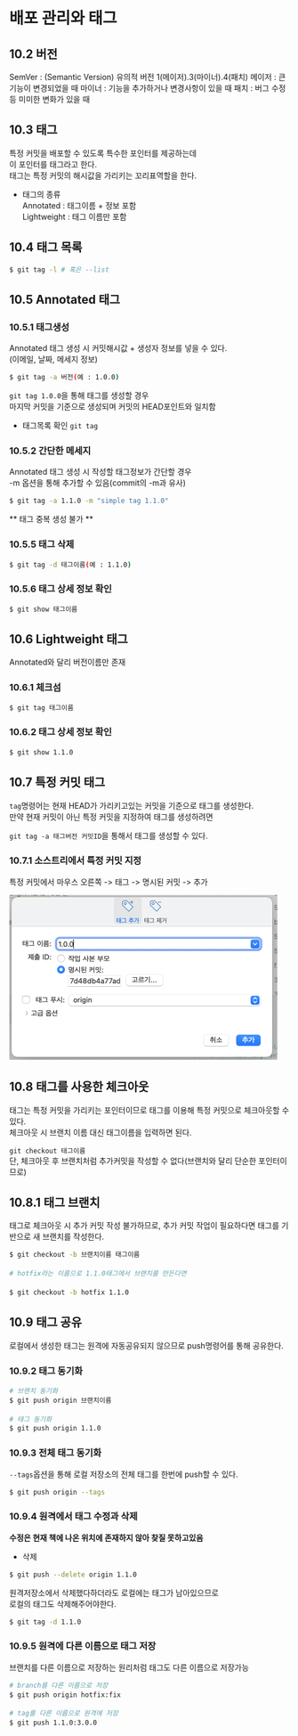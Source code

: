 # 배포 관리와 태그

## 10.2 버전

SemVer : (Semantic Version) 유의적 버전
1(메이저).3(마이너).4(패치)
메이저 : 큰 기능이 변경되었을 때
마이너 : 기능을 추가하거나 변경사항이 있을 때
패치 : 버그 수정 등 미미한 변화가 있을 때

## 10.3 태그

특정 커밋을 배포할 수 있도록 특수한 포인터를 제공하는데  
이 포인터를 태그라고 한다.  
태그는 특정 커밋의 해시값을 가리키는 꼬리표역할을 한다.  

- 태그의 종류  
Annotated : 태그이름 + 정보 포함  
Lightweight : 태그 이름만 포함  

## 10.4 태그 목록

```sh
$ git tag -l # 혹은 --list
```

## 10.5 Annotated 태그

### 10.5.1 태그생성

Annotated 태그 생성 시 커밋해시값 + 생성자 정보를 넣을 수 있다.  
(이메일, 날짜, 메세지 정보)  

```sh
$ git tag -a 버전(예 : 1.0.0)
```

`git tag 1.0.0`을 통해 태그를 생성할 경우  
마지막 커밋을 기준으로 생성되며 커밋의 HEAD포인트와 일치함  

- 태그목록 확인
`git tag`

### 10.5.2 간단한 메세지

Annotated 태그 생성 시 작성할 태그정보가 간단할 경우  
-m 옵션을 통해 추가할 수 있음(commit의 -m과 유사)  

```sh
$ git tag -a 1.1.0 -m "simple tag 1.1.0"
```

** 태그 중복 생성 불가 **

### 10.5.5 태그 삭제

```sh
$ git tag -d 태그이름(예 : 1.1.0)
```

### 10.5.6 태그 상세 정보 확인

```sh
$ git show 태그이름 
```

## 10.6 Lightweight 태그

Annotated와 달리 버전이름만 존재

### 10.6.1 체크섬

```sh
$ git tag 태그이름
```

### 10.6.2 태그 상세 정보 확인

```sh
$ git show 1.1.0
```

## 10.7 특정 커밋 태그

`tag`명령어는 현재 HEAD가 가리키고있는 커밋을 기준으로 태그를 생성한다.
<br>
만약 현재 커밋이 아닌 특정 커밋을 지정하여 태그를 생성하려면

`git tag -a 태그버전 커밋ID`을 통해서 태그를 생성할 수 있다.
<br>

### 10.7.1 소스트리에서 특정 커밋 지정

특정 커밋에서 마우스 오른쪽 -> 태그 -> 명시된 커밋 -> 추가

![](./images/tag1.png)


## 10.8 태그를 사용한 체크아웃

태그는 특정 커밋을 가리키는 포인터이므로 태그를 이용해 특정 커밋으로 체크아웃할 수 있다.
<br>
체크아웃 시 브랜치 이름 대신 태그이름을 입력하면 된다.
<br>

`git checkout 태그이름`
<br>
단, 체크아웃 후 브랜치처럼 추가커밋을 작성할 수 없다(브랜치와 달리 단순한 포인터이므로)
<br>

## 10.8.1 태그 브랜치

태그로 체크아웃 시 추가 커밋 작성 불가하므로, 추가 커밋 작업이 필요하다면 태그를 기반으로 새 브랜치를 작성한다.

```sh
$ git checkout -b 브랜치이름 태그이름

# hotfix라는 이름으로 1.1.0태그에서 브랜치를 만든다면

$ git checkout -b hotfix 1.1.0
```

## 10.9 태그 공유

로컬에서 생성한 태그는 원격에 자동공유되지 않으므로 push명령어를 통해 공유한다.

### 10.9.2 태그 동기화

```sh
# 브랜치 동기화
$ git push origin 브랜치이름

# 태그 동기화
$ git push origin 1.1.0

```

### 10.9.3 전체 태그 동기화

`--tags`옵션을 통해 로컬 저장소의 전체 태그를 한번에 push할 수 있다.

```sh
$ git push origin --tags
```

### 10.9.4 원격에서 태그 수정과 삭제

**수정은 현재 책에 나온 위치에 존재하지 않아 찾질 못하고있음**

- 삭제
```sh
$ git push --delete origin 1.1.0
```
원격저장소에서 삭제했다하더라도 로컬에는 태그가 남아있으므로<br>
로컬의 태그도 삭제해주어야한다.
```sh
$ git tag -d 1.1.0
```

### 10.9.5 원격에 다른 이름으로 태그 저장

브랜치를 다른 이름으로 저장하는 원리처럼 태그도 다른 이름으로 저장가능

```sh
# branch를 다른 이름으로 저장
$ git push origin hotfix:fix

# tag를 다른 이름으로 원격에 저장
$ git push 1.1.0:3.0.0
```

